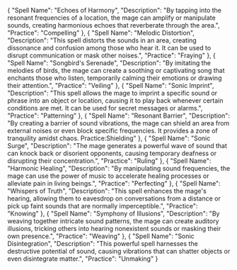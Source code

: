 {
  "Spell Name": "Echoes of Harmony",
  "Description": "By tapping into the resonant frequencies of a location, the mage can amplify or manipulate sounds, creating harmonious echoes that reverberate through the area.",
  "Practice": "Compelling"
},
{
  "Spell Name": "Melodic Distortion",
  "Description": "This spell distorts the sounds in an area, creating dissonance and confusion among those who hear it. It can be used to disrupt communication or mask other noises.",
  "Practice": "Fraying"
},
{
  "Spell Name": "Songbird's Serenade",
  "Description": "By imitating the melodies of birds, the mage can create a soothing or captivating song that enchants those who listen, temporarily calming their emotions or drawing their attention.",
  "Practice": "Veiling"
},
{
  "Spell Name": "Sonic Imprint",
  "Description": "This spell allows the mage to imprint a specific sound or phrase into an object or location, causing it to play back whenever certain conditions are met. It can be used for secret messages or alarms.",
  "Practice": "Patterning"
},
{
  "Spell Name": "Resonant Barrier",
  "Description": "By creating a barrier of sound vibrations, the mage can shield an area from external noises or even block specific frequencies. It provides a zone of tranquility amidst chaos. Practice:Shielding"
},
{
  "Spell Name": "Sonic Surge",
  "Description": "The mage generates a powerful wave of sound that can knock back or disorient opponents, causing temporary deafness or disrupting their concentration.",
  "Practice": "Ruling"
},
{
  "Spell Name": "Harmonic Healing",
  "Description": "By manipulating sound frequencies, the mage can use the power of music to accelerate healing processes or alleviate pain in living beings.",
  "Practice": "Perfecting"
},
{
  "Spell Name": "Whispers of Truth",
  "Description": "This spell enhances the mage's hearing, allowing them to eavesdrop on conversations from a distance or pick up faint sounds that are normally imperceptible.",
  "Practice": "Knowing"
},
{
  "Spell Name": "Symphony of Illusions",
  "Description": "By weaving together intricate sound patterns, the mage can create auditory illusions, tricking others into hearing nonexistent sounds or masking their own presence.",
  "Practice": "Weaving"
},
{
  "Spell Name": "Sonic Disintegration",
  "Description": "This powerful spell harnesses the destructive potential of sound, causing vibrations that can shatter objects or even disintegrate matter.",
  "Practice": "Unmaking"
}